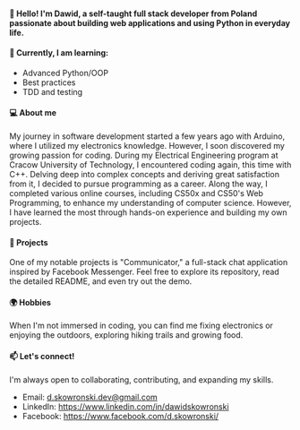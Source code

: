 #### 👋 Hello! I'm Dawid, a self-taught full stack developer from Poland passionate about building web applications and using Python in everyday life.

#### 🌱 Currently, I am learning:
- Advanced Python/OOP
- Best practices
- TDD and testing

#### 💻 About me
My journey in software development started a few years ago with Arduino, where I utilized my electronics knowledge. However, I soon discovered my growing passion for coding. During my Electrical Engineering program at Cracow University of Technology, I encountered coding again, this time with C++. Delving deep into complex concepts and deriving great satisfaction from it, I decided to pursue programming as a career. 
Along the way, I completed various online courses, including CS50x and CS50's Web Programming, to enhance my understanding of computer science. However, I have learned the most through hands-on experience and building my own projects.

#### 🚀 Projects
One of my notable projects is "Communicator," a full-stack chat application inspired by Facebook Messenger. Feel free to explore its repository, read the detailed README, and even try out the demo.

#### 🌍 Hobbies
When I'm not immersed in coding, you can find me fixing electronics or enjoying the outdoors, exploring hiking trails and growing food.

#### 📫 Let's connect! 
I'm always open to collaborating, contributing, and expanding my skills. 
- Email: d.skowronski.dev@gmail.com
- LinkedIn: https://www.linkedin.com/in/dawidskowronski
- Facebook: https://www.facebook.com/d.skowronski/

